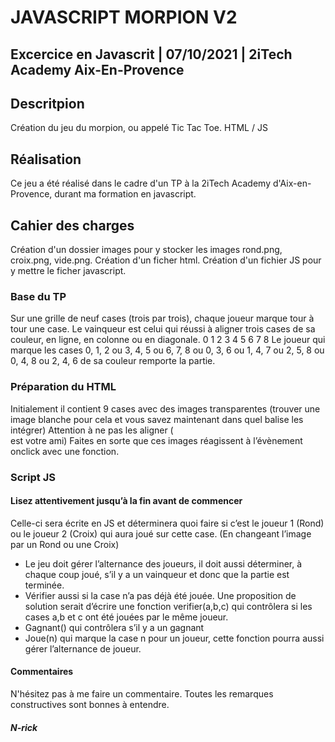 # JAVASCRIPT MORPION V2
## Excercice en Javascrit | 07/10/2021 | 2iTech Academy Aix-En-Provence
## Descritpion
Création du jeu du morpion, ou appelé Tic Tac Toe. HTML / JS

## Réalisation
Ce jeu a été réalisé dans le cadre d'un TP à la 2iTech Academy d'Aix-en-Provence, durant ma formation en javascript.

## Cahier des charges
Création d'un dossier images pour y stocker les images rond.png, croix.png, vide.png.
Création d'un ficher html.
Création d'un fichier JS pour y mettre le ficher javascript.

### Base du TP
Sur une grille de neuf cases (trois par trois), chaque joueur marque tour à tour une case.
Le vainqueur est celui qui réussi à aligner trois cases de sa couleur, en ligne, en colonne ou en 
diagonale.
0 1 2 
3 4 5 
6 7 8 
Le joueur qui marque les cases 0, 1, 2 ou 3, 4, 5 ou 6, 7, 8 ou 0, 3, 6 ou 1, 4, 7 ou 2, 5, 8 ou 0, 4, 8 
ou 2, 4, 6 de sa couleur remporte la partie.

### Préparation du HTML
Initialement il contient 9 cases avec des images transparentes (trouver une image blanche pour cela 
et vous savez maintenant dans quel balise les intégrer)
Attention à ne pas les aligner (<br> est votre ami)
Faites en sorte que ces images réagissent à l’évènement onclick avec une fonction.
### Script JS
#### Lisez attentivement jusqu’à la fin avant de commencer
Celle-ci sera écrite en JS et déterminera quoi faire si c’est le joueur 1 (Rond) ou le joueur 2 (Croix) 
qui aura joué sur cette case. (En changeant l’image par un Rond ou une Croix)
 - Le jeu doit gérer l’alternance des joueurs, il doit aussi déterminer, à chaque coup joué, s’il y a un 
vainqueur et donc que la partie est terminée.
 - Vérifier aussi si la case n’a pas déjà été jouée.
Une proposition de solution serait d’écrire une fonction verifier(a,b,c) qui contrôlera si les cases a,b 
et c ont été jouées par le même joueur.
 - Gagnant() qui contrôlera s’il y a un gagnant
 - Joue(n) qui marque la case n pour un joueur, cette fonction pourra aussi gérer l’alternance de joueur.

#### Commentaires
N'hésitez pas à me faire un commentaire. Toutes les remarques constructives sont bonnes à entendre.

##### N-rick

